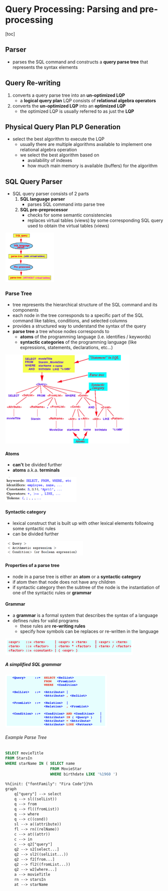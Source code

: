 # Query Processing: Parsing and pre-processing

[toc]

## Parser

- parses the SQL command and constructs a **query parse tree** that represents the syntax elements

## Query Re-writing

1. converts a query parse tree into an **un-optimized LQP**
   - a **logical query plan** LQP consists of **relational algebra operators**
2. converts the **un-optimized LQP** into an **optimized LQP**
   - the optimized LQP is usually referred to as just the **LQP**

## Physical Query Plan PLP Generation

- select the best algorithm to execute the LQP
  - usually there are multiple algorithms available to implement one relational algebra operation 
  - we select the best algorithm based on
    - availability of indexes 
    - how much main memory is available (buffers) for the algorithm 

## SQL Query Parser

- SQL query parser consists of 2 parts
  1. **SQL language parser**
     - parses SQL command into parse tree
  2. **SQL pre-preprocessor**
     - checks for some semantic consistencies
     - replaces virtual tables (views) by some corresponding SQL query used to obtain the virtual tables (views)

<img src="images/image-20231206141331506.png" alt="image-20231206141331506" style="zoom:33%;" />

### Parse Tree

- tree represents the hierarchical structure of the SQL command and its components
- each node in the tree corresponds to a specific part of the SQL command like tables, conditions, and selected columns 
- provides a structured way to understand the syntax of the query
- **parse tree** a tree whose nodes corresponds to
  - **atoms** of the programming language (i.e. identifies / keywords)
  - **syntactic categories** of the programming language (like expressions, statements, declarations, etc...)

<img src="images/image-20231206141628459.png" alt="image-20231206141628459" style="zoom:50%;" />

#### Atoms

- **can't** be divided further
- **atoms** a.k.a. **terminals**

<img src="images/image-20231206141748728.png" alt="image-20231206141748728" style="zoom:50%;" />

#### Syntactic category

- lexical construct that is built up with other lexical elements following some syntactic rules
- can be divided further

<img src="images/image-20231206141901660.png" alt="image-20231206141901660" style="zoom:50%;" />

#### Properties of a parse tree

- node in a parse tree is either an **atom** or a **syntactic category**
- if atom then that node does not have any children
- if syntactic category then the subtree of the node is the instantiation of one of the syntactic rules or **grammar**

#### Grammar

- a **grammar** is a formal system that describes the syntax of a language
- defines rules for valid programs
  - these rules are **re-writing rules**
  - specify how symbols can be replaces or re-written in the language 

<img src="images/image-20231206142205082.png" alt="image-20231206142205082" style="zoom:50%;" />

##### A simplified SQL grammar

<img src="images/image-20231206142224650.png" alt="image-20231206142224650" style="zoom:50%;" />

###### Example Parse Tree

```SQL
SELECT movieTitle
FROM StarsIn
WHERE starName IN ( SELECT name
					FROM MovieStar
					WHERE birthdate LIKE '%1960 ')
```

```mermaid
%%{init: {"fontFamily": "Fira Code"}}%%
graph
	q["query"] --> select
	q --> sl((selList))
	q --> from
	q --> fl((fromList))
	q --> where
	q --> c((cond))
	sl --> a((attribute))
	fl --> rn((relName))
	c --> at((attr))
	c --> in
	c --> q2["query"]
	q2 --> s2[select...]
	q2 --> sl2((selList...))
	q2 --> f2[from...]
	q2 --> fl2((fromList...))
	q2 --> w2[where...]
	a --> movieTitle
	rn --> starsIn
	at --> starName
```



